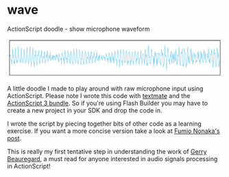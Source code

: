 wave
====

ActionScript doodle - show microphone waveform


![Screen Shot](/ScreenShot.jpg "Screen Shot")


A little doodle I made to play around with raw microphone input using ActionScript. 
Please note I wrote this code with [textmate](http://macromates.com) and the 
[ActionScript 3 bundle](http://blog.simongregory.com/10/textmate-actionscript-3-and-flex-bundles/). 
So if you're using Flash Builder you may have to create a new project in your SDK and drop the code in.


I wrote the script by piecing together bits of other code as a learning exercise. If you want a more 
concise version take a look at 
[Fumio Nonaka's post](http://www.adobe.com/devnet/flash/articles/flcs5_features_microphone_event.html).


This is really my first tentative step in understanding the work of 
[Gerry Beauregard](http://gerrybeauregard.wordpress.com/), a must read for anyone interested in audio 
signals processing in ActionScript!
